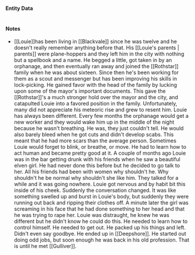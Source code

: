 #### Entity Data

#

#### Notes

- [[Louie]]has been living in [[Blackvale]] since he was twelve and he doesn't really remember anything before that. His [[Louie's parents | parents]] were plane-hoppers and they left him in the city with nothing but a spellbook and a name. He begged a little, got taken in by an orphanage, and then eventually ran away and joined the [[Rothstar]] family when he was about sixteen. Since then he's been working for them as a scout and messenger but has been improving his skills in lock-picking. He gained favor with the head of the family by lucking upon some of the mayor's important documents. This gave the [[Rothstar]]'s a much stronger hold over the mayor and the city, and catapulted Louie into a favored position in the family. Unfortunately, many did not appreciate his meteoric rise and grew to resent him.  Louie has always been different. Every few months the orphanage would get a new worker and they would wake him up in the middle of the night because he wasn't breathing. He was, they just couldn't tell. He would also barely bleed when he got cuts and didn't develop scabs. This meant that he had more scars than the average person. Sometimes Louie would forget to blink, or breathe, or move. He had to learn how to act human and became pretty good at it. A couple of months ago Louie was in the bar getting drunk with his friends when he saw a beautiful elven girl. He had never done this before but he decided to go talk to her. All his friends had been with women why shouldn't he. Why shouldn't he be normal why shouldn't she like him. They talked for a while and it was going nowhere. Louie got nervous and by habit bit this inside of his cheek. Suddenly the conversation changed. It was like something swelled up and burst in Louie's body, but suddenly they were running out back and ripping their clothes off. A minute later the girl was screaming in his face that he had done something to her head and that he was trying to rape her.  Louie was distraught, he knew he was different but he didn't know he could do this.  He needed to learn how to control himself. He needed to get out. He packed up his things and left. Didn't even say goodbye.   He ended up in [[Deepshore]]. He started out doing odd jobs, but soon enough he was back in his old profession. That is until he met [[Gulliver]].
